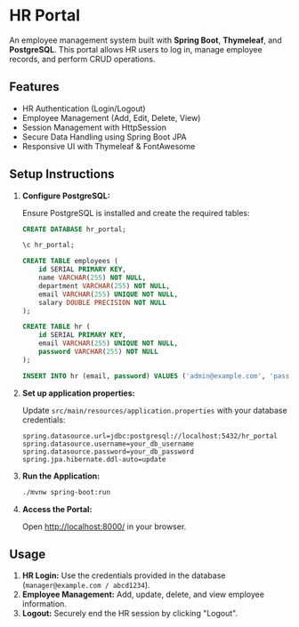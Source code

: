 # HR Portal

An employee management system built with **Spring Boot**, **Thymeleaf**, and **PostgreSQL**. This portal allows HR users to log in, manage employee records, and perform CRUD operations.

## Features

- HR Authentication (Login/Logout)  
- Employee Management (Add, Edit, Delete, View)  
- Session Management with HttpSession  
- Secure Data Handling using Spring Boot JPA  
- Responsive UI with Thymeleaf & FontAwesome

## Setup Instructions

1. **Configure PostgreSQL:**

   Ensure PostgreSQL is installed and create the required tables:

   ```sql
   CREATE DATABASE hr_portal;

   \c hr_portal;

   CREATE TABLE employees (
       id SERIAL PRIMARY KEY,
       name VARCHAR(255) NOT NULL,
       department VARCHAR(255) NOT NULL,
       email VARCHAR(255) UNIQUE NOT NULL,
       salary DOUBLE PRECISION NOT NULL
   );

   CREATE TABLE hr (
       id SERIAL PRIMARY KEY,
       email VARCHAR(255) UNIQUE NOT NULL,
       password VARCHAR(255) NOT NULL
   );

   INSERT INTO hr (email, password) VALUES ('admin@example.com', 'password123');
   ```

3. **Set up application properties:**

   Update `src/main/resources/application.properties` with your database credentials:

   ```properties
   spring.datasource.url=jdbc:postgresql://localhost:5432/hr_portal
   spring.datasource.username=your_db_username
   spring.datasource.password=your_db_password
   spring.jpa.hibernate.ddl-auto=update
   ```

4. **Run the Application:**

    ```bash
    ./mvnw spring-boot:run
    ```

5. **Access the Portal:**

    Open [http://localhost:8000/](http://localhost:8000/) in your browser.

## Usage

1. **HR Login:** Use the credentials provided in the database (`manager@example.com / abcd1234`).
2. **Employee Management:** Add, update, delete, and view employee information.
3. **Logout:** Securely end the HR session by clicking "Logout".

